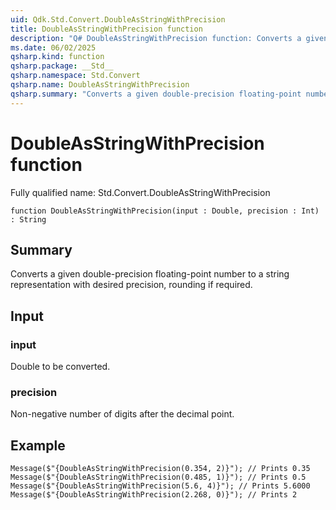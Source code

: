 ```yaml
---
uid: Qdk.Std.Convert.DoubleAsStringWithPrecision
title: DoubleAsStringWithPrecision function
description: "Q# DoubleAsStringWithPrecision function: Converts a given double-precision floating-point number to a string representation with desired precision, rounding if required."
ms.date: 06/02/2025
qsharp.kind: function
qsharp.package: __Std__
qsharp.namespace: Std.Convert
qsharp.name: DoubleAsStringWithPrecision
qsharp.summary: "Converts a given double-precision floating-point number to a string representation with desired precision, rounding if required."
---
```


# DoubleAsStringWithPrecision function

Fully qualified name: Std.Convert.DoubleAsStringWithPrecision

```qsharp
function DoubleAsStringWithPrecision(input : Double, precision : Int) : String
```

## Summary
Converts a given double-precision floating-point number to a string representation with desired precision, rounding if required.

## Input
### input
Double to be converted.
### precision
Non-negative number of digits after the decimal point.

## Example
```qsharp
Message($"{DoubleAsStringWithPrecision(0.354, 2)}"); // Prints 0.35
Message($"{DoubleAsStringWithPrecision(0.485, 1)}"); // Prints 0.5
Message($"{DoubleAsStringWithPrecision(5.6, 4)}"); // Prints 5.6000
Message($"{DoubleAsStringWithPrecision(2.268, 0)}"); // Prints 2
```

